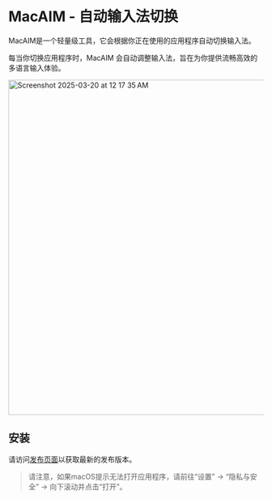 # MacAIM - 自动输入法切换

MacAIM是一个轻量级工具，它会根据你正在使用的应用程序自动切换输入法。

每当你切换应用程序时，MacAIM 会自动调整输入法，旨在为你提供流畅高效的多语言输入体验。

<img width="662" alt="Screenshot 2025-03-20 at 12 17 35 AM" src="https://github.com/user-attachments/assets/f3219779-89e9-4572-a4ed-3fe9ff5cb94d" />

## 安装

请访问[发布页面](https://github.com/JimZhouZZY/MacAIM/releases)以获取最新的发布版本。

> 请注意，如果macOS提示无法打开应用程序，请前往“设置” -> “隐私与安全” -> 向下滚动并点击“打开”。
